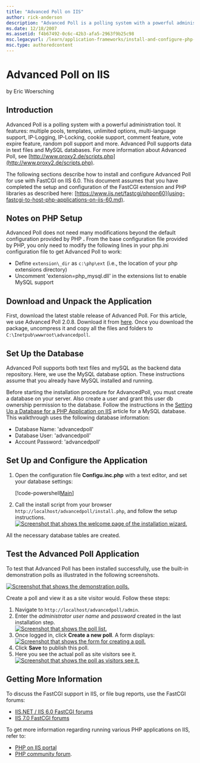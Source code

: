 ```yaml
---
title: "Advanced Poll on IIS"
author: rick-anderson
description: "Advanced Poll is a polling system with a powerful administration tool. It features: multiple pools, templates, unlimited options, multi-language support, IP-..."
ms.date: 12/18/2007
ms.assetid: f4b67492-0c6c-42b3-afa5-2963f9b25c98
msc.legacyurl: /learn/application-frameworks/install-and-configure-php-applications-on-iis/advanced-poll-on-iis
msc.type: authoredcontent
---
```

# Advanced Poll on IIS

by Eric Woersching

## Introduction

Advanced Poll is a polling system with a powerful administration tool. It features: multiple pools, templates, unlimited options, multi-language support, IP-Logging, IP-Locking, cookie support, comment feature, vote expire feature, random poll support and more. Advanced Poll supports data in text files and MySQL databases. For more information about Advanced Poll, see [http://www.proxy2.de/scripts.php](http://www.proxy2.de/scripts.php).

The following sections describe how to install and configure Advanced Poll for use with FastCGI on IIS 6.0. This document assumes that you have completed the setup and configuration of the FastCGI extension and PHP libraries as described here: [https://www.iis.net/fastcgi/phpon60](using-fastcgi-to-host-php-applications-on-iis-60.md).

## Notes on PHP Setup

Advanced Poll does not need many modifications beyond the default configuration provided by PHP **.** From the base configuration file provided by PHP, you only need to modify the following lines in your php.ini configuration file to get Advanced Poll to work:

- Define `extension\_dir` as `c:\php\ext` (i.e., the location of your php extensions directory)
- Uncomment 'extension=php\_mysql.dll' in the extensions list to enable MySQL support

## Download and Unpack the Application

First, download the latest stable release of Advanced Poll. For this article, we use Advanced Poll 2.0.8. Download it from [here](http://www.proxy2.de/scripts.php). Once you download the package, uncompress it and copy all the files and folders to `C:\Inetpub\wwwroot\advancedpoll`.

## Set Up the Database

Advanced Poll supports both text files and mySQL as the backend data repository. Here, we use the MySQL database option. These instructions assume that you already have MySQL installed and running.

Before starting the installation procedure for AdvancedPoll, you must create a database on your server. Also create a user and grant this user db ownership permission to the database. Follow the instructions in the [Setting Up a Database for a PHP Application on IIS](../install-and-configure-php-on-iis/setting-up-a-database-for-a-php-application-on-iis.md) article for a MySQL database. This walkthrough uses the following database information:

- Database Name: 'advancedpoll'
- Database User: 'advancedpoll'
- Account Password: 'advancedpoll'

## Set Up and Configure the Application

1. Open the configuration file **Configu.inc.php** with a text editor, and set your database settings:  

    [!code-powershell[Main](advanced-poll-on-iis/samples/sample1.ps1)]
2. Call the install script from your browser `http://localhost/advancedpoll/install.php`, and follow the setup instructions.  
    [![Screenshot that shows the welcome page of the installation wizard.](advanced-poll-on-iis/_static/image2.png)](advanced-poll-on-iis/_static/image1.png)

All the necessary database tables are created.

## Test the Advanced Poll Application

To test that Advanced Poll has been installed successfully, use the built-in demonstration polls as illustrated in the following screenshots.

[![Screenshot that shows the demonstration polls.](advanced-poll-on-iis/_static/image4.png)](advanced-poll-on-iis/_static/image3.png)

Create a poll and view it as a site visitor would. Follow these steps:

1. Navigate to `http://localhost/advancedpoll/admin`.
2. Enter the *administrator user name* and *password* created in the last installation step.  
    [![Screenshot that shows the poll list.](advanced-poll-on-iis/_static/image6.png)](advanced-poll-on-iis/_static/image5.png)
3. Once logged in, click **Create a new poll**. A form displays:  
    [![Screenshot that shows the form for creating a poll.](advanced-poll-on-iis/_static/image8.png)](advanced-poll-on-iis/_static/image7.png)
4. Click **Save** to publish this poll.
5. Here you see the actual poll as site visitors see it.  
    [![Screenshot that shows the poll as visitors see it.](advanced-poll-on-iis/_static/image10.png)](advanced-poll-on-iis/_static/image9.png)

## Getting More Information

To discuss the FastCGI support in IIS, or file bug reports, use the FastCGI forums:

- [IIS.NET / IIS 6.0 FastCGI forums](https://forums.iis.net/1103.aspx)
- [IIS 7.0 FastCGI forums](https://forums.iis.net/1104.aspx)

To get more information regarding running various PHP applications on IIS, refer to:

- [PHP on IIS portal](https://php.iis.net/)
- [PHP community forum](https://forums.iis.net/1102.aspx).
